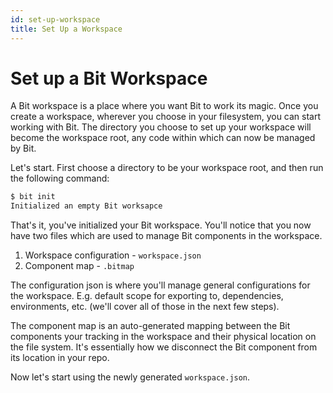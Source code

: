 ```yaml
---
id: set-up-workspace
title: Set Up a Workspace
---
```


# Set up a Bit Workspace

A Bit workspace is a place where you want Bit to work its magic. Once you create a workspace, wherever you choose in your filesystem, you can start working with Bit. The directory you choose to set up your workspace will become the workspace root, any code within which can now be managed by Bit.

Let's start. First choose a directory to be your workspace root, and then run the following command:

```sh
$ bit init
Initialized an empty Bit worksapce
```

That's it, you've initialized your Bit workspace. You'll notice that you now have two files which are used to manage Bit components in the workspace.

1. Workspace configuration - `workspace.json`
1. Component map - `.bitmap`

The configuration json is where you'll manage general configurations for the workspace. E.g. default scope for exporting to, dependencies, environments, etc. (we'll cover all of those in the next few steps).

The component map is an auto-generated mapping between the Bit components your tracking in the workspace and their physical location on the file system. It's essentially how we disconnect the Bit component from its location in your repo.

Now let's start using the newly generated `workspace.json`.